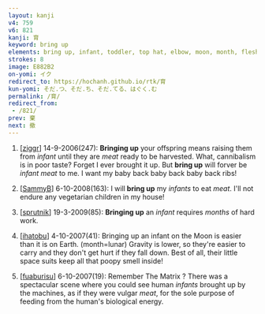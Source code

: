 ```yaml
---
layout: kanji
v4: 759
v6: 821
kanji: 育
keyword: bring up
elements: bring up, infant, toddler, top hat, elbow, moon, month, flesh, part of the body
strokes: 8
image: E882B2
on-yomi: イク
redirect_to: https://hochanh.github.io/rtk/育
kun-yomi: そだ.つ、そだ.ち、そだ.てる、はぐく.む
permalink: /育/
redirect_from:
 - /821/
prev: 棄
next: 撤
---
```


1) [<a href="http://kanji.koohii.com/profile/ziggr">ziggr</a>] 14-9-2006(247): <strong>Bringing up</strong> your offspring means raising them from <em>infant</em> until they are <em>meat</em> ready to be harvested. What, cannibalism is in poor taste? Forget I ever brought it up. But <strong>bring up</strong> will forver be <em>infant meat</em> to me. I want my baby back baby back baby back ribs!

2) [<a href="http://kanji.koohii.com/profile/SammyB">SammyB</a>] 6-10-2008(163): I will<strong> bring up</strong> my <em>infants</em> to eat <em>meat</em>. I&#039;ll not endure any vegetarian children in my house!

3) [<a href="http://kanji.koohii.com/profile/sprutnik">sprutnik</a>] 19-3-2009(85): <strong>Bringing up</strong> an <em>infant</em> requires <em>months</em> of hard work.

4) [<a href="http://kanji.koohii.com/profile/ihatobu">ihatobu</a>] 4-10-2007(41): Bringing up an infant on the Moon is easier than it is on Earth. (month=lunar) Gravity is lower, so they&#039;re easier to carry and they don&#039;t get hurt if they fall down. Best of all, their little space suits keep all that poopy smell inside!

5) [<a href="http://kanji.koohii.com/profile/fuaburisu">fuaburisu</a>] 6-10-2007(19): Remember The Matrix ? There was a spectacular scene where you could see human <em>infants</em> brought up by the machines, as if they were vulgar <em>meat</em>, for the sole purpose of feeding from the human&#039;s biological energy.

